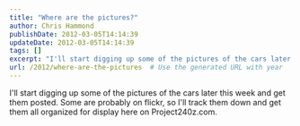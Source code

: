 ```yaml
---
title: "Where are the pictures?"
author: Chris Hammond
publishDate: 2012-03-05T14:14:39
updateDate: 2012-03-05T14:14:39
tags: []
excerpt: "I'll start digging up some of the pictures of the cars later this week and get them posted. Some are probably on flickr, so I'll track them down and get them all organized for display here on..."
url: /2012/where-are-the-pictures  # Use the generated URL with year
---
```

<p>I'll start digging up some of the pictures of the cars later this week and get them posted. Some are probably on flickr, so I'll track them down and get them all organized for display here on Project240z.com.</p>
